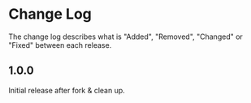 # Change Log

The change log describes what is "Added", "Removed", "Changed" or "Fixed" between each release.

## 1.0.0

Initial release after fork & clean up.
